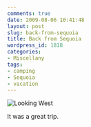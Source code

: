 ```yaml
---
comments: true
date: 2009-08-06 10:41:48
layout: post
slug: back-from-sequoia
title: Back from Sequoia
wordpress_id: 1818
categories:
- Miscellany
tags:
- camping
- Sequoia
- vacation
---
```


![Looking West](http://ryanfitzer.com/main/wp-content/uploads/2009/08/station.jpg)

It was a great trip.
